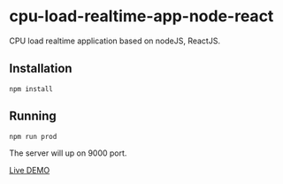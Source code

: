 # cpu-load-realtime-app-node-react
CPU load realtime application based on nodeJS, ReactJS.

## Installation

```shell
npm install
```

## Running

```shell
npm run prod
```

The server will up on 9000 port.

[Live DEMO](http://mygit.solop.me:9000)
